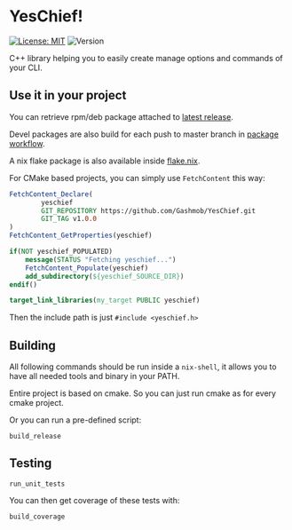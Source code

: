 # YesChief!

[![License: MIT](https://img.shields.io/github/license/gashmob/yeschief)](https://opensource.org/licenses/MIT)
![Version](https://img.shields.io/github/v/release/gashmob/yeschief?include_prereleases)

C++ library helping you to easily create manage options and commands of your CLI.

## Use it in your project

You can retrieve rpm/deb package attached to [latest release](https://github.com/Gashmob/YesChief/releases/latest).

Devel packages are also build for each push to master branch in [package workflow](https://github.com/Gashmob/YesChief/actions/workflows/package.yml?query=branch%3Amaster).

A nix flake package is also available inside [flake.nix](./flake.nix).

For CMake based projects, you can simply use `FetchContent` this way:

```cmake
FetchContent_Declare(
        yeschief
        GIT_REPOSITORY https://github.com/Gashmob/YesChief.git
        GIT_TAG v1.0.0
)
FetchContent_GetProperties(yeschief)

if(NOT yeschief_POPULATED)
    message(STATUS "Fetching yeschief...")
    FetchContent_Populate(yeschief)
    add_subdirectory(${yeschief_SOURCE_DIR})
endif()

target_link_libraries(my_target PUBLIC yeschief)
```

Then the include path is just `#include <yeschief.h>`

## Building

All following commands should be run inside a `nix-shell`, it allows you to have all needed tools and binary in your PATH.

Entire project is based on cmake. So you can just run cmake as for every cmake project.

Or you can run a pre-defined script:

```shell
build_release
```

## Testing

```shell
run_unit_tests
```

You can then get coverage of these tests with:

```shell
build_coverage
```
